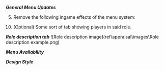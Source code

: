 ***General Menu Updates***
<!-- 1)  Change team name (Customizable name) -->
<!-- 2)  Remove automated groupings from Doms code -->
<!-- 3)  Customizable Role Icons (As is in DOMs version of the Mod) -->
<!-- 4)  Customizable Rank Icons (----------------""--------------) -->
5)  Remove the following ingame effects of the menu system:
     <!-- - Automated groupings -->
     <!-- - Rank changes is this already working? -->
     <!-- - Group name -->
     <!-- *(These should only be cosmetics for the menu) -->
<!-- 6)  Limit the amount of "seats" available for each role (using the config) -->
<!-- 7)  Show "seats" taken and the total count of "seats" pr role -> (1/3) -->
<!-- 8)  Seats taken are registered by player-count. -->
<!-- 9)  Deactivate selection ctrl when max amount has been met. -->
10) (Optional) Some sort of tab showing players in said role.

***Role description tab***
![Role description image](ref\appraisal\images\Role description example.png)
<!-- 1) Name displayed on top, description below.(Just like the image) -->
<!-- 2) Remove Rank Display -->
<!-- 3) Improvements on the loadout display are welcome. -->

***Menu Availability***
<!-- 1) Only available when player is near a specific object. -->

***Design Style***
<!-- 1) Mimic the style used in the life system (This task was added after the initial appraisal and will only be done if there is time left at the end of the tasks above). -->